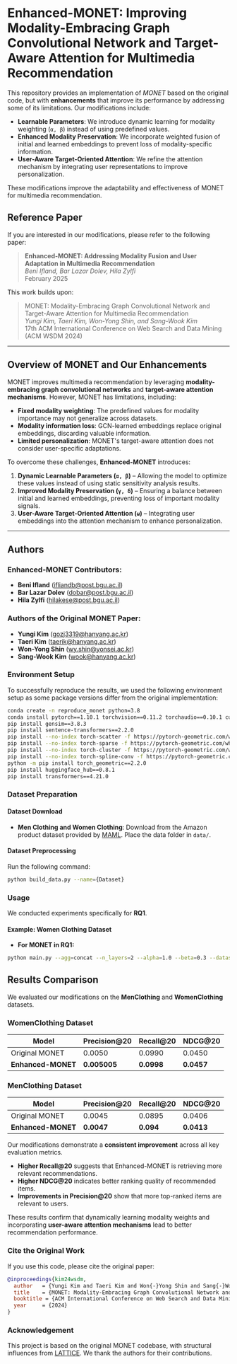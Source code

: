 # Enhanced-MONET: Improving Modality-Embracing Graph Convolutional Network and Target-Aware Attention for Multimedia Recommendation

This repository provides an implementation of *MONET* based on the original code, but with **enhancements** that improve its performance by addressing some of its limitations. Our modifications include:

- **Learnable Parameters**: We introduce dynamic learning for modality weighting (`α, β`) instead of using predefined values.
- **Enhanced Modality Preservation**: We incorporate weighted fusion of initial and learned embeddings to prevent loss of modality-specific information.
- **User-Aware Target-Oriented Attention**: We refine the attention mechanism by integrating user representations to improve personalization.

These modifications improve the adaptability and effectiveness of MONET for multimedia recommendation.

## Reference Paper

If you are interested in our modifications, please refer to the following paper:

> **Enhanced-MONET: Addressing Modality Fusion and User Adaptation in Multimedia Recommendation**  
> *Beni Ifland, Bar Lazar Dolev, Hila Zylfi*  
> February 2025

This work builds upon:

> MONET: Modality-Embracing Graph Convolutional Network and Target-Aware Attention for Multimedia Recommendation  
> *Yungi Kim, Taeri Kim, Won-Yong Shin, and Sang-Wook Kim*  
> 17th ACM International Conference on Web Search and Data Mining (ACM WSDM 2024)

---

## Overview of MONET and Our Enhancements

MONET improves multimedia recommendation by leveraging **modality-embracing graph convolutional networks** and **target-aware attention mechanisms**. However, MONET has limitations, including:
- **Fixed modality weighting**: The predefined values for modality importance may not generalize across datasets.
- **Modality information loss**: GCN-learned embeddings replace original embeddings, discarding valuable information.
- **Limited personalization**: MONET's target-aware attention does not consider user-specific adaptations.

To overcome these challenges, **Enhanced-MONET** introduces:
1. **Dynamic Learnable Parameters (`α, β`)** – Allowing the model to optimize these values instead of using static sensitivity analysis results.
2. **Improved Modality Preservation (`γ, δ`)** – Ensuring a balance between initial and learned embeddings, preventing loss of important modality signals.
3. **User-Aware Target-Oriented Attention (`ω`)** – Integrating user embeddings into the attention mechanism to enhance personalization.

---

## Authors

### Enhanced-MONET Contributors:
- **Beni Ifland**  ([ifliandb@post.bgu.ac.il](mailto:ifliandb@post.bgu.ac.il))
- **Bar Lazar Dolev** ([dobar@post.bgu.ac.il](mailto:dobar@post.bgu.ac.il))
- **Hila Zylfi** ([hilakese@post.bgu.ac.il](mailto:hilakese@post.bgu.ac.il))

### Authors of the Original MONET Paper:
- **Yungi Kim** ([gozj3319@hanyang.ac.kr](mailto:gozj3319@hanyang.ac.kr))
- **Taeri Kim** ([taerik@hanyang.ac.kr](mailto:taerik@hanyang.ac.kr))
- **Won-Yong Shin** ([wy.shin@yonsei.ac.kr](mailto:wy.shin@yonsei.ac.kr))
- **Sang-Wook Kim** ([wook@hanyang.ac.kr](mailto:wook@hanyang.ac.kr))

### Environment Setup

To successfully reproduce the results, we used the following environment setup as some package versions differ from the original implementation:

```bash
conda create -n reproduce_monet python=3.8
conda install pytorch==1.10.1 torchvision==0.11.2 torchaudio==0.10.1 cudatoolkit=11.3 -c pytorch -c conda-forge
pip install gensim==3.8.3
pip install sentence-transformers==2.2.0
pip install --no-index torch-scatter -f https://pytorch-geometric.com/whl/torch-1.10.1+cu113.html
pip install --no-index torch-sparse -f https://pytorch-geometric.com/whl/torch-1.10.1+cu113.html
pip install --no-index torch-cluster -f https://pytorch-geometric.com/whl/torch-1.10.1+cu113.html
pip install --no-index torch-spline-conv -f https://pytorch-geometric.com/whl/torch-1.10.1+cu113.html
python -m pip install torch_geometric==2.2.0
pip install huggingface_hub==0.8.1
pip install transformers==4.21.0
```

### Dataset Preparation

#### Dataset Download

- **Men Clothing and Women Clothing**: Download from the Amazon product dataset provided by [MAML](https://github.com/liufancs/MAML). Place the data folder in `data/`.

#### Dataset Preprocessing

Run the following command:

```bash
python build_data.py --name={Dataset}
```

### Usage

We conducted experiments specifically for **RQ1**.

#### Example: Women Clothing Dataset

- **For MONET in RQ1:**

```bash
python main.py --agg=concat --n_layers=2 --alpha=1.0 --beta=0.3 --dataset=WomenClothing --model_name=MONET_2_10_3
```

## Results Comparison

We evaluated our modifications on the **MenClothing** and **WomenClothing** datasets.

### **WomenClothing Dataset**
| Model             | Precision@20 | Recall@20  | NDCG@20    |
|------------------|--------------|------------|------------|
| Original MONET  | 0.0050     | 0.0990     | 0.0450     |
| **Enhanced-MONET** | **0.005005** | **0.0998** | **0.0457** |

### **MenClothing Dataset**
| Model             | Precision@20 | Recall@20  | NDCG@20    |
|------------------|--------------|------------|------------|
| Original MONET  | 0.0045       | 0.0895      | 0.0406     |
| **Enhanced-MONET** | **0.0047**   | **0.094** | **0.0413** |

Our modifications demonstrate a **consistent improvement** across all key evaluation metrics.  
- **Higher Recall@20** suggests that Enhanced-MONET is retrieving more relevant recommendations.  
- **Higher NDCG@20** indicates better ranking quality of recommended items.  
- **Improvements in Precision@20** show that more top-ranked items are relevant to users.

These results confirm that dynamically learning modality weights and incorporating **user-aware attention mechanisms** lead to better recommendation performance.

### Cite the Original Work

If you use this code, please cite the original paper:

```bibtex
@inproceedings{kim24wsdm,
  author   = {Yungi Kim and Taeri Kim and Won{-}Yong Shin and Sang{-}Wook Kim},
  title    = {MONET: Modality-Embracing Graph Convolutional Network and Target-Aware Attention for Multimedia Recommendation},
  booktitle = {ACM International Conference on Web Search and Data Mining (ACM WSDM 2024)},
  year     = {2024}
}
```

### Acknowledgement

This project is based on the original MONET codebase, with structural influences from [LATTICE](https://github.com/CRIPAC-DIG/LATTICE). We thank the authors for their contributions.

